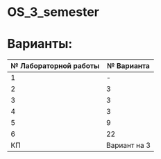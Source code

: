 # OS_3_semester    
# Варианты:   
| № Лабораторной работы | № Варианта    | 
|-----------------------|---------------|
| 1                     | -             |
| 2                     | 3             |
| 3                     | 3             |
| 4                     | 3             |
| 5                     | 9             |
| 6                     | 22            |
| КП                    | Вариант на 3  |    

